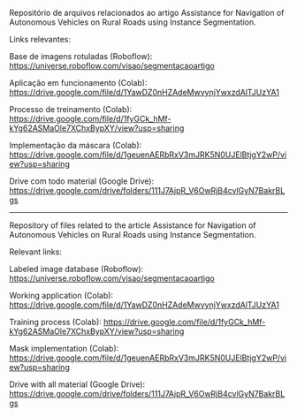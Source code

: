 Repositório de arquivos relacionados ao artigo Assistance for Navigation of Autonomous Vehicles on Rural Roads using Instance Segmentation.

Links relevantes:

Base de imagens rotuladas (Roboflow):  
https://universe.roboflow.com/visao/segmentacaoartigo

Aplicação em funcionamento (Colab):  
https://drive.google.com/file/d/1YawDZ0nHZAdeMwvynjYwxzdAlTJUzYA1

Processo de treinamento (Colab):  
https://drive.google.com/file/d/1fyGCk_hMf-kYg62ASMaOle7XChxBypXY/view?usp=sharing

Implementação da máscara (Colab):  
https://drive.google.com/file/d/1geuenAERbRxV3mJRK5N0UJElBtjgY2wP/view?usp=sharing

Drive com todo material (Google Drive):  
https://drive.google.com/drive/folders/111J7AjpR_V6OwRjB4cvlGyN7BakrBLgs


- - - - - - - - - - - - - - - - -   


Repository of files related to the article Assistance for Navigation of Autonomous Vehicles on Rural Roads using Instance Segmentation.

Relevant links:

Labeled image database (Roboflow):
https://universe.roboflow.com/visao/segmentacaoartigo

Working application (Colab):
https://drive.google.com/file/d/1YawDZ0nHZAdeMwvynjYwxzdAlTJUzYA1

Training process (Colab):
https://drive.google.com/file/d/1fyGCk_hMf-kYg62ASMaOle7XChxBypXY/view?usp=sharing

Mask implementation (Colab):
https://drive.google.com/file/d/1geuenAERbRxV3mJRK5N0UJElBtjgY2wP/view?usp=sharing

Drive with all material (Google Drive):  
https://drive.google.com/drive/folders/111J7AjpR_V6OwRjB4cvlGyN7BakrBLgs
